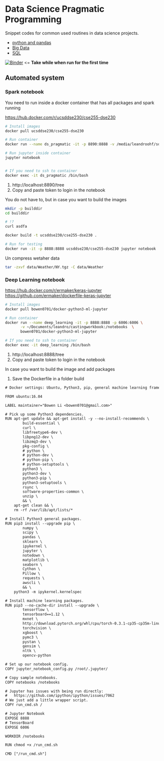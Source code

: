 # Data Science Pragmatic Programming

  Snippet codes for common used routines in data science projects.

  * [python and pandas](ds_pragmatic_programming_python.ipynb)
  * [Big Data](ds_pragmatic_programming_pyspark.ipynb)
  * [SQL](ds_pragmatic_programming_SQL.ipynb)


  [![Binder](https://mybinder.org/badge_logo.svg)](https://mybinder.org/v2/gh/leandroohf/ds_pragmatic_programming.git/master) <= **Take while when run for the first time** 

## Automated system

### Spark notebook

You need to run inside a docker container that has all packages and spark
running


https://hub.docker.com/r/ucsddse230/cse255-dse230


```sh
# Install images
docker pull ucsddse230/cse255-dse230

# Run container
docker run --name ds_pragmatic -it -p 8890:8888 -v /media/leandroohf/sdb1/leandro/ds_pragmatic_programming:/home/ucsddse230/ ucsddse230/cse255-dse230 /bin/bash

# Run jupyter inside container
jupyter notebook


# If you need to ssh to container
docker exec -it ds_pragmatic /bin/bash

```

1. http://localhost:8890/tree
2. Copy and paste token to login in the notebook


You do not have to, but in case you want to build the images

```sh
mkdir -p builddir
cd builddir

# !?
curl asdfa

docker build -t ucsddse230/cse255-dse230 .

# Run for testing
docker run -it -p 8888:8888 ucsddse230/cse255-dse230 jupyter notebook 
```

 Un compress wetaher data
 
 ```sh
 tar -zxvf data/Weather/NY.tgz -C data/Weather
 ```

### Deep Learning notebook

https://hub.docker.com/r/ermaker/keras-jupyter
https://github.com/ermaker/dockerfile-keras-jupyter


```sh
# Install images
docker pull bowen0701/docker-python3-ml-jupyter

# Run container
docker run --name deep_learning -it -p 8888:8888 -p 6006:6006 \
       -v ~/Documents/leandro/castingworkbook:/notebooks  \
       bowen0701/docker-python3-ml-jupyter

# If you need to ssh to container
docker exec -it deep_learning /bin/bash

```

1. http://localhost:8888/tree
2. Copy and paste token to login in the notebook


In case you want to build the image and add packages


1. Save the Dockerfile in a folder build

```txt
# Docker settings: Ubuntu, Python3, pip, general machine learning frameworks, Jupyter Notebook.

FROM ubuntu:16.04

LABEL maintainer="Bowen Li <bowen0701@gmail.com>"

# Pick up some Python3 dependencies.
RUN apt-get update && apt-get install -y --no-install-recommends \
        build-essential \
        curl \
        libfreetype6-dev \
        libpng12-dev \
        libzmq3-dev \
        pkg-config \
        # python \
        # python-dev \
        # python-pip \
        # python-setuptools \
        python3 \
        python3-dev \
        python3-pip \
        python3-setuptools \
        rsync \
        software-properties-common \
        unzip \
        && \
    apt-get clean && \
    rm -rf /var/lib/apt/lists/*

# Install Python3 general packages.
RUN pip3 install --upgrade pip \
        numpy \
        scipy \
        pandas \
        sklearn \
        ipykernel \
        jupyter \
        notedown \
        matplotlib \
        seaborn \
        Cython \
        Pillow \
        requests \
        awscli \
        && \
    python3 -m ipykernel.kernelspec

# Install machine learning packages.
RUN pip3 --no-cache-dir install --upgrade \
        tensorflow \
        tensorboard==1.12 \
        mxnet \
        http://download.pytorch.org/whl/cpu/torch-0.3.1-cp35-cp35m-linux_x86_64.whl \
        torchvision \
        xgboost \
        pymc3 \
        pystan \
        gensim \
        nltk \
        opencv-python

# Set up our notebook config.
COPY jupyter_notebook_config.py /root/.jupyter/

# Copy sample notebooks.
COPY notebooks /notebooks

# Jupyter has issues with being run directly:
#   https://github.com/ipython/ipython/issues/7062
# We just add a little wrapper script.
COPY run_cmd.sh /

# Jupyter Notebook
EXPOSE 8888
# TensorBoard
EXPOSE 6006

WORKDIR /notebooks

RUN chmod +x /run_cmd.sh

CMD ["/run_cmd.sh"]
```
